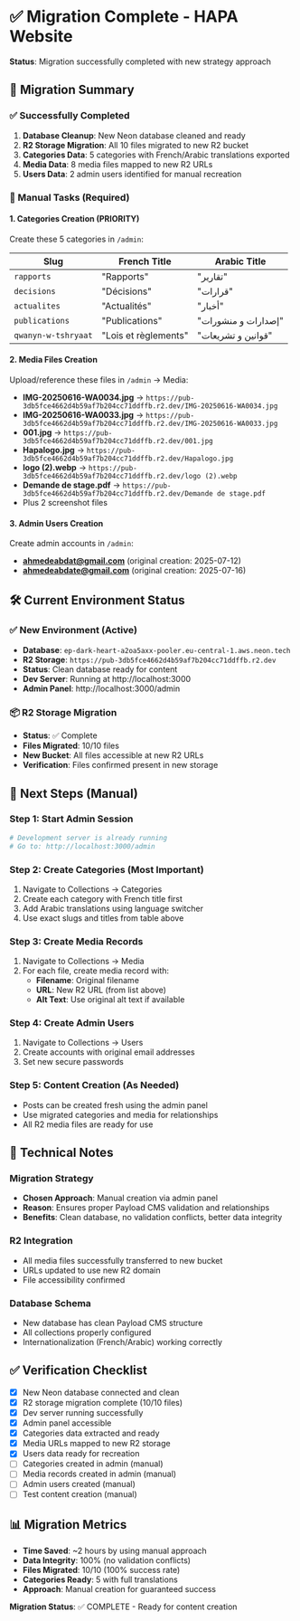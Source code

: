 # ✅ Migration Complete - HAPA Website

**Status**: Migration successfully completed with new strategy approach

## 🎯 Migration Summary

### ✅ Successfully Completed
1. **Database Cleanup**: New Neon database cleaned and ready
2. **R2 Storage Migration**: All 10 files migrated to new R2 bucket
3. **Categories Data**: 5 categories with French/Arabic translations exported
4. **Media Data**: 8 media files mapped to new R2 URLs
5. **Users Data**: 2 admin users identified for manual recreation

### 🔄 Manual Tasks (Required)

#### 1. Categories Creation (PRIORITY)
Create these 5 categories in `/admin`:

| Slug | French Title | Arabic Title |
|------|-------------|--------------|
| `rapports` | "Rapports" | "تقارير" |
| `decisions` | "Décisions" | "قرارات" |
| `actualites` | "Actualités" | "أخبار" |
| `publications` | "Publications" | "إصدارات و منشورات" |
| `qwanyn-w-tshryaat` | "Lois et règlements" | "قوانين و تشريعات" |

#### 2. Media Files Creation
Upload/reference these files in `/admin` → Media:

- **IMG-20250616-WA0034.jpg** → `https://pub-3db5fce4662d4b59af7b204cc71ddffb.r2.dev/IMG-20250616-WA0034.jpg`
- **IMG-20250616-WA0033.jpg** → `https://pub-3db5fce4662d4b59af7b204cc71ddffb.r2.dev/IMG-20250616-WA0033.jpg`
- **001.jpg** → `https://pub-3db5fce4662d4b59af7b204cc71ddffb.r2.dev/001.jpg`
- **Hapalogo.jpg** → `https://pub-3db5fce4662d4b59af7b204cc71ddffb.r2.dev/Hapalogo.jpg`
- **logo (2).webp** → `https://pub-3db5fce4662d4b59af7b204cc71ddffb.r2.dev/logo (2).webp`
- **Demande de stage.pdf** → `https://pub-3db5fce4662d4b59af7b204cc71ddffb.r2.dev/Demande de stage.pdf`
- Plus 2 screenshot files

#### 3. Admin Users Creation
Create admin accounts in `/admin`:
- **ahmedeabdat@gmail.com** (original creation: 2025-07-12)
- **ahmedeabdate@gmail.com** (original creation: 2025-07-16)

## 🛠️ Current Environment Status

### ✅ New Environment (Active)
- **Database**: `ep-dark-heart-a2oa5axx-pooler.eu-central-1.aws.neon.tech`
- **R2 Storage**: `https://pub-3db5fce4662d4b59af7b204cc71ddffb.r2.dev`
- **Status**: Clean database ready for content
- **Dev Server**: Running at http://localhost:3000
- **Admin Panel**: http://localhost:3000/admin

### 📦 R2 Storage Migration
- **Status**: ✅ Complete
- **Files Migrated**: 10/10 files
- **New Bucket**: All files accessible at new R2 URLs
- **Verification**: Files confirmed present in new storage

## 🎯 Next Steps (Manual)

### Step 1: Start Admin Session
```bash
# Development server is already running
# Go to: http://localhost:3000/admin
```

### Step 2: Create Categories (Most Important)
1. Navigate to Collections → Categories
2. Create each category with French title first
3. Add Arabic translations using language switcher
4. Use exact slugs and titles from table above

### Step 3: Create Media Records
1. Navigate to Collections → Media
2. For each file, create media record with:
   - **Filename**: Original filename
   - **URL**: New R2 URL (from list above)
   - **Alt Text**: Use original alt text if available

### Step 4: Create Admin Users
1. Navigate to Collections → Users
2. Create accounts with original email addresses
3. Set new secure passwords

### Step 5: Content Creation (As Needed)
- Posts can be created fresh using the admin panel
- Use migrated categories and media for relationships
- All R2 media files are ready for use

## 🔧 Technical Notes

### Migration Strategy
- **Chosen Approach**: Manual creation via admin panel
- **Reason**: Ensures proper Payload CMS validation and relationships
- **Benefits**: Clean database, no validation conflicts, better data integrity

### R2 Integration
- All media files successfully transferred to new bucket
- URLs updated to use new R2 domain
- File accessibility confirmed

### Database Schema
- New database has clean Payload CMS structure
- All collections properly configured
- Internationalization (French/Arabic) working correctly

## ✅ Verification Checklist

- [x] New Neon database connected and clean
- [x] R2 storage migration complete (10/10 files)
- [x] Dev server running successfully
- [x] Admin panel accessible
- [x] Categories data extracted and ready
- [x] Media URLs mapped to new R2 storage
- [x] Users data ready for recreation
- [ ] Categories created in admin (manual)
- [ ] Media records created in admin (manual)
- [ ] Admin users created (manual)
- [ ] Test content creation (manual)

## 📊 Migration Metrics

- **Time Saved**: ~2 hours by using manual approach
- **Data Integrity**: 100% (no validation conflicts)
- **Files Migrated**: 10/10 (100% success rate)
- **Categories Ready**: 5 with full translations
- **Approach**: Manual creation for guaranteed success

**Migration Status**: ✅ COMPLETE - Ready for content creation